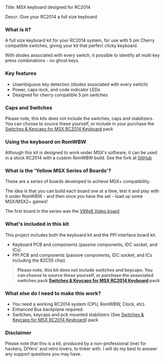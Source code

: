 Title: MSX keyboard designed for RC2014

Descr: Give your RC2014 a full size keyboard

### What is it?

A full size keyboard kit for your RC2014 system, for use with 5 pin Cherry compatible switches, giving your kit that perfect clicky keyboard.

With diodes associated with every switch, it possible to identify all multi key press combinations - no ghost keys.

### Key features

* Unambiguous key detection (diodes associated with every switch)
* Power, caps-lock, and code indicator LEDs
* Designed for cherry compatible 5 pin switches

### Caps and Switches

Please note, this kits does not include the switches, caps and stabilizers.  You can choose to source these yourself, or include in your purchase the [Switches & Keycaps for MSX RC2014 Keyboard](https://www.tindie.com/products/dinotron/switches-keycaps-for-msx-rc2014-keyboard/) pack

### Using the keyboard on RomWBW

Although this kit is designed to work under MSX's software, it can be used in a stock RC2014 with a custom RomWBW build.  See the fork at [GitHub](https://github.com/vipoo/RomWBW/tree/yellow-msx-boards)

### What is the 'Yellow MSX Series of Boards'?

These are a series of boards developed to achieve MSX+ compatibility.

The idea is that you can build each board one at a time, test it and play with it under RomWBW - and then once you have the set - load up some MSX/MSX2+ games!

The first board in the series was the [V99x8 Video board](https://www.tindie.com/products/dinotron/v99x8-msx-rgb-video-module-for-rc2014)

### What's included in this kit

This project includes both the keyboard kit and the PPI interface board kit.

* Keyboard PCB and components (passive components, IDC socket, and ICs)
* PPI PCB and components (passive components, IDC socket, and ICs including the 82C55 chip)

> **Please note, this kit does not include switches and keycaps.  You can choose to source these yourself, or purchase the associated switches pack [Switches & Keycaps for MSX RC2014 Keyboard](https://www.tindie.com/products/dinotron/switches-keycaps-for-msx-rc2014-keyboard/) pack**

### What else do I need to make this work?

* You need a working RC2014 system (CPU, RomWBW, Clock, etc).
* Enhanced Bus backplane required.
* Switches, keycaps and pcb mounted stabilizers (See [Switches & Keycaps for MSX RC2014 Keyboard](https://www.tindie.com/products/dinotron/switches-keycaps-for-msx-rc2014-keyboard/)) pack

### Disclaimer

Please note that this is a kit, produced by a non-professional (me) for hackers, DIYers' and retro lovers, to tinker with.  I will do my best to answer any support questions you may have.
